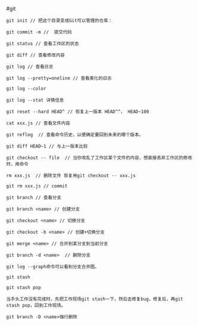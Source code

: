 #git
	
	git init // 把这个目录变成Git可以管理的仓库：

	git commit -m //  提交代码

	git status // 查看工作区的状态

	git diff // 查看修改内容

	git log // 查看日志

	git log --pretty=oneline // 查看美化的日志

	git log --color 
	
	git log --stat 详情信息

	git reset --hard HEAD^ // 恢复上一版本 HEAD^^， HEAD~100

	cat xxx.js // 查看文件内容

	git reflog  // 查看命令历史，以便确定要回到未来的哪个版本。

	git diff HEAD~1 // 与上一版本比较

	git checkout -- file  // 当你改乱了工作区某个文件的内容，想直接丢弃工作区的修改时，用命令

	rm xxx.js  // 删除文件 恢复用git checkout -- xxx.js
	
	git rm xxx.js // commit 

	git branch // 查看分支

	git branch <name> // 创建分支

	git checkout <name> // 切换分支

	git checkout -b <name> // 创建+切换分支
	
	git merge <name> // 合并到某分支到当前分支

	git branch -d <name>  // 删除分支

	git log --graph命令可以看到分支合并图。

	git stash

	git stash pop

	当手头工作没有完成时，先把工作现场git stash一下，然后去修复bug，修复后，再git stash pop，回到工作现场。

	git branch -D <name>强行删除
	
	
	


	
	